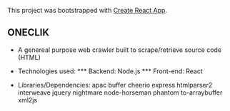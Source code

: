 This project was bootstrapped with [Create React App](https://github.com/react-community/create-react-app).

## ONECLIK

* A genereal purpose web crawler built to scrape/retrieve source code (HTML)
* Technologies used:
*** Backend: Node.js
*** Front-end: React

* Libraries/Dependencies: apac
buffer
cheerio
express
htmlparser2
interweave
jquery
nightmare
node-horseman
phantom
to-arraybuffer
xml2js

